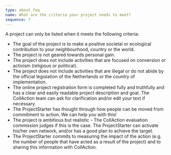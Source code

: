 ```yaml
---
type: about_faq
name: What are the criteria your project needs to meet?
sequence: 7
---
```

A project can only be listed when it meets the following criteria:

* The goal of the project is to make a positive societal or ecological contribution to your neighbourhood, country or the world.
* The project is not geared towards personal gain.
* The project does not include activities that are focused on conversion or activism (religious or political).
* The project does not include activities that are illegal or do not abide by the official legislation of the Netherlands or the country of implementation.
* The online project registration form is completed fully and truthfully and has a clear and easily readable project description and goal. The CollAction team can ask for clarification and/or edit your text if necessary.
* The ProjectStarter has thought through how people can be moved from commitment to action. We can help you with this!
* The project is ambitious but realistic - The CollAction evaluation commission judges if this is the case. The ProjectStarter can activate his/her own network, and/or has a good plan to achieve the target.
* The ProjectStarter commits to measuring the impact of the action (e.g. the number of people that have acted as a result of the project) and to sharing this information with CollAction.
